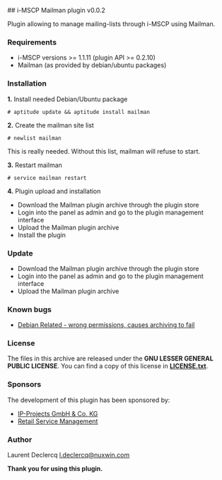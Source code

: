 ## i-MSCP Mailman plugin v0.0.2

Plugin allowing to manage mailing-lists through i-MSCP using Mailman.

### Requirements

 - i-MSCP versions >= 1.1.11 (plugin API >= 0.2.10)
 - Mailman (as provided by debian/ubuntu packages)

### Installation

**1.** Install needed Debian/Ubuntu package

	# aptitude update && aptitude install mailman

**2.** Create the mailman site list

	# newlist mailman

This is really needed. Without this list, mailman will refuse to start.

**3.** Restart mailman

	# service mailman restart

**4.** Plugin upload and installation

 - Download the Mailman plugin archive through the plugin store
 - Login into the panel as admin and go to the plugin management interface
 - Upload the Mailman plugin archive
 - Install the plugin

### Update

 - Download the Mailman plugin archive through the plugin store
 - Login into the panel as admin and go to the plugin management interface
 - Upload the Mailman plugin archive

### Known bugs

 - [Debian Related - wrong permissions, causes archiving to fail](http://bugs.debian.org/cgi-bin/bugreport.cgi?bug=603904 "Wrong permissions, causes archiving to fail")

### License

The files in this archive are released under the **GNU LESSER GENERAL PUBLIC LICENSE**. You can find a copy of this
license in **[LICENSE.txt](LICENSE.txt)**.

### Sponsors

The development of this plugin has been sponsored by:

 - [IP-Projects GmbH & Co. KG](https://www.ip-projects.de/ "IP-Projects GmbH & Co. KG")
 - [Retail Service Management](http://www.retailservicesystems.com "Retail Service Management")

### Author

Laurent Declercq <l.declercq@nuxwin.com>

**Thank you for using this plugin.**
